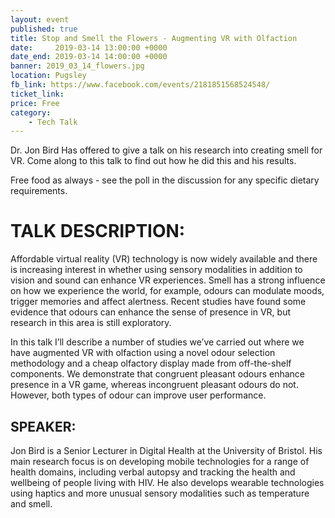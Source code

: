 ```yaml
---
layout: event
published: true
title: Stop and Smell the Flowers - Augmenting VR with Olfaction
date:     2019-03-14 13:00:00 +0000
date_end: 2019-03-14 14:00:00 +0000
banner: 2019_03_14_flowers.jpg
location: Pugsley
fb_link: https://www.facebook.com/events/2181851568524548/
ticket_link:
price: Free
category:
    - Tech Talk
---
```


Dr. Jon Bird Has offered to give a talk on his research into creating smell for VR.  Come along to this talk to find out how he did this and his results.

Free food as always - see the poll in the discussion for any specific dietary requirements.
# TALK DESCRIPTION:
Affordable virtual reality (VR) technology is now widely available and there is increasing interest in whether using sensory modalities in addition to vision and sound can enhance VR experiences. Smell has a strong influence on how we experience the world, for example, odours can modulate moods, trigger memories and affect alertness. Recent studies have found some evidence that odours can enhance the sense of presence in VR, but research in this area is still exploratory.

In this talk I’ll describe a number of studies we’ve carried out where we have augmented VR with olfaction using a novel odour selection methodology and a cheap olfactory display made from off-the-shelf components. We demonstrate that congruent pleasant odours enhance presence in a VR game, whereas incongruent pleasant odours do not. However, both types of odour can improve user performance.

## SPEAKER:
Jon Bird is a Senior Lecturer in Digital Health at the University of Bristol. His main research focus is on developing mobile technologies for a range of health domains, including verbal autopsy and tracking the health and wellbeing of people living with HIV. He also develops wearable technologies using haptics and more unusual sensory modalities such as temperature and smell.
